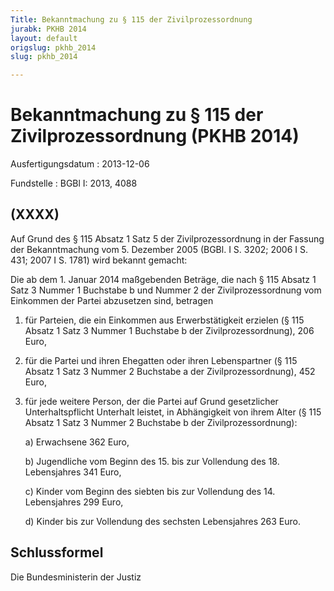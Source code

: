 ```yaml
---
Title: Bekanntmachung zu § 115 der Zivilprozessordnung
jurabk: PKHB 2014
layout: default
origslug: pkhb_2014
slug: pkhb_2014

---
```


# Bekanntmachung zu § 115 der Zivilprozessordnung (PKHB 2014)

Ausfertigungsdatum
:   2013-12-06

Fundstelle
:   BGBl I: 2013, 4088


## (XXXX)

Auf Grund des § 115 Absatz 1 Satz 5 der Zivilprozessordnung in der
Fassung der Bekanntmachung vom 5. Dezember 2005 (BGBl. I S. 3202; 2006
I S. 431; 2007 I S. 1781) wird bekannt gemacht:

Die ab dem 1. Januar 2014 maßgebenden Beträge, die nach § 115 Absatz 1
Satz 3 Nummer 1 Buchstabe b und Nummer 2 der Zivilprozessordnung vom
Einkommen der Partei abzusetzen sind, betragen

1.  für Parteien, die ein Einkommen aus Erwerbstätigkeit erzielen (§ 115
    Absatz 1 Satz 3 Nummer 1 Buchstabe b der Zivilprozessordnung), 206
    Euro,


2.  für die Partei und ihren Ehegatten oder ihren Lebenspartner (§ 115
    Absatz 1 Satz 3 Nummer 2 Buchstabe a der Zivilprozessordnung), 452
    Euro,


3.  für jede weitere Person, der die Partei auf Grund gesetzlicher
    Unterhaltspflicht Unterhalt leistet, in Abhängigkeit von ihrem Alter
    (§ 115 Absatz 1 Satz 3 Nummer 2 Buchstabe b der Zivilprozessordnung):

    a)  Erwachsene 362 Euro,


    b)  Jugendliche vom Beginn des 15. bis zur Vollendung des 18. Lebensjahres
        341 Euro,


    c)  Kinder vom Beginn des siebten bis zur Vollendung des 14. Lebensjahres
        299 Euro,


    d)  Kinder bis zur Vollendung des sechsten Lebensjahres 263 Euro.








## Schlussformel

Die Bundesministerin der Justiz

